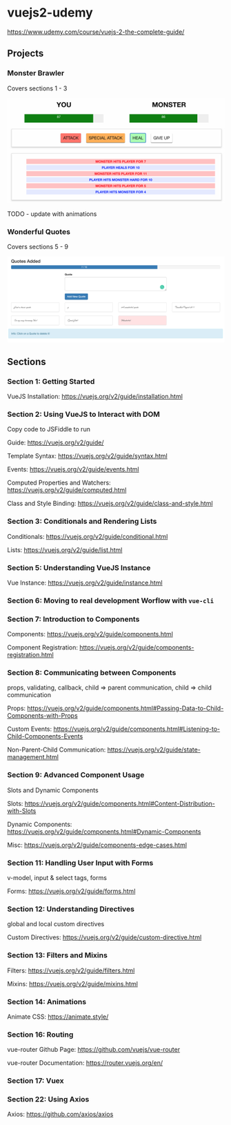 # vuejs2-udemy

https://www.udemy.com/course/vuejs-2-the-complete-guide/

## Projects

### Monster Brawler

Covers sections 1 - 3

![monster](Projects/docs/monster_brawler.png)

TODO - update with animations

### Wonderful Quotes

Covers sections 5 - 9

![quotes](Projects/docs/wonderful_quotes.png)

## Sections

### Section 1: Getting Started

VueJS Installation: https://vuejs.org/v2/guide/installation.html

### Section 2: Using VueJS to Interact with DOM

Copy code to JSFiddle to run

Guide: https://vuejs.org/v2/guide/

Template Syntax: https://vuejs.org/v2/guide/syntax.html

Events: https://vuejs.org/v2/guide/events.html

Computed Properties and Watchers: https://vuejs.org/v2/guide/computed.html

Class and Style Binding: https://vuejs.org/v2/guide/class-and-style.html

### Section 3: Conditionals and Rendering Lists

Conditionals: https://vuejs.org/v2/guide/conditional.html

Lists: https://vuejs.org/v2/guide/list.html

### Section 5: Understanding VueJS Instance

Vue Instance: https://vuejs.org/v2/guide/instance.html

### Section 6: Moving to real development Worflow with `vue-cli`

### Section 7: Introduction to Components

Components: https://vuejs.org/v2/guide/components.html

Component Registration: https://vuejs.org/v2/guide/components-registration.html

### Section 8: Communicating between Components

props, validating, callback, child => parent communication, child => child communication

Props: https://vuejs.org/v2/guide/components.html#Passing-Data-to-Child-Components-with-Props

Custom Events: https://vuejs.org/v2/guide/components.html#Listening-to-Child-Components-Events

Non-Parent-Child Communication: https://vuejs.org/v2/guide/state-management.html

### Section 9: Advanced Component Usage

Slots and Dynamic Components

Slots: https://vuejs.org/v2/guide/components.html#Content-Distribution-with-Slots

Dynamic Components: https://vuejs.org/v2/guide/components.html#Dynamic-Components

Misc: https://vuejs.org/v2/guide/components-edge-cases.html

### Section 11: Handling User Input with Forms

v-model, input & select tags, forms

Forms: https://vuejs.org/v2/guide/forms.html

### Section 12: Understanding Directives

global and local custom directives

Custom Directives: https://vuejs.org/v2/guide/custom-directive.html

### Section 13: Filters and Mixins

Filters: https://vuejs.org/v2/guide/filters.html

Mixins: https://vuejs.org/v2/guide/mixins.html

### Section 14: Animations

Animate CSS: https://animate.style/

### Section 16: Routing

vue-router Github Page: https://github.com/vuejs/vue-router

vue-router Documentation: https://router.vuejs.org/en/

### Section 17: Vuex



### Section 22: Using Axios

Axios: https://github.com/axios/axios
